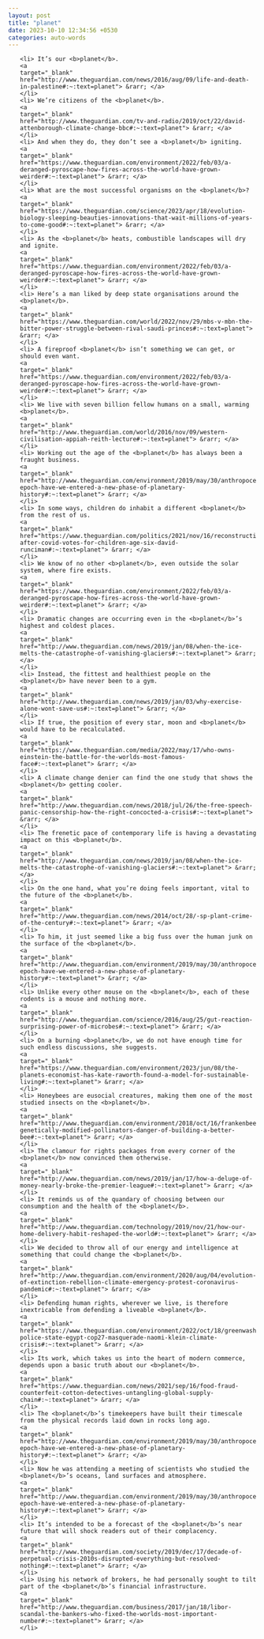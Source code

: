 ```yaml
---
layout: post
title: "planet"
date: 2023-10-10 12:34:56 +0530
categories: auto-words
---
```

<ol>

    <li> It’s our <b>planet</b>.
    <a 
    target="_blank" 
    href="http://www.theguardian.com/news/2016/aug/09/life-and-death-in-palestine#:~:text=planet"> &rarr; </a>
    </li>
    <li> We’re citizens of the <b>planet</b>.
    <a 
    target="_blank" 
    href="http://www.theguardian.com/tv-and-radio/2019/oct/22/david-attenborough-climate-change-bbc#:~:text=planet"> &rarr; </a>
    </li>
    <li> And when they do, they don’t see a <b>planet</b> igniting.
    <a 
    target="_blank" 
    href="https://www.theguardian.com/environment/2022/feb/03/a-deranged-pyroscape-how-fires-across-the-world-have-grown-weirder#:~:text=planet"> &rarr; </a>
    </li>
    <li> What are the most successful organisms on the <b>planet</b>?
    <a 
    target="_blank" 
    href="https://www.theguardian.com/science/2023/apr/18/evolution-biology-sleeping-beauties-innovations-that-wait-millions-of-years-to-come-good#:~:text=planet"> &rarr; </a>
    </li>
    <li> As the <b>planet</b> heats, combustible landscapes will dry and ignite.
    <a 
    target="_blank" 
    href="https://www.theguardian.com/environment/2022/feb/03/a-deranged-pyroscape-how-fires-across-the-world-have-grown-weirder#:~:text=planet"> &rarr; </a>
    </li>
    <li> Here’s a man liked by deep state organisations around the <b>planet</b>.
    <a 
    target="_blank" 
    href="https://www.theguardian.com/world/2022/nov/29/mbs-v-mbn-the-bitter-power-struggle-between-rival-saudi-princes#:~:text=planet"> &rarr; </a>
    </li>
    <li> A fireproof <b>planet</b> isn’t something we can get, or should even want.
    <a 
    target="_blank" 
    href="https://www.theguardian.com/environment/2022/feb/03/a-deranged-pyroscape-how-fires-across-the-world-have-grown-weirder#:~:text=planet"> &rarr; </a>
    </li>
    <li> We live with seven billion fellow humans on a small, warming <b>planet</b>.
    <a 
    target="_blank" 
    href="http://www.theguardian.com/world/2016/nov/09/western-civilisation-appiah-reith-lecture#:~:text=planet"> &rarr; </a>
    </li>
    <li> Working out the age of the <b>planet</b> has always been a fraught business.
    <a 
    target="_blank" 
    href="http://www.theguardian.com/environment/2019/may/30/anthropocene-epoch-have-we-entered-a-new-phase-of-planetary-history#:~:text=planet"> &rarr; </a>
    </li>
    <li> In some ways, children do inhabit a different <b>planet</b> from the rest of us.
    <a 
    target="_blank" 
    href="https://www.theguardian.com/politics/2021/nov/16/reconstruction-after-covid-votes-for-children-age-six-david-runciman#:~:text=planet"> &rarr; </a>
    </li>
    <li> We know of no other <b>planet</b>, even outside the solar system, where fire exists.
    <a 
    target="_blank" 
    href="https://www.theguardian.com/environment/2022/feb/03/a-deranged-pyroscape-how-fires-across-the-world-have-grown-weirder#:~:text=planet"> &rarr; </a>
    </li>
    <li> Dramatic changes are occurring even in the <b>planet</b>’s highest and coldest places.
    <a 
    target="_blank" 
    href="http://www.theguardian.com/news/2019/jan/08/when-the-ice-melts-the-catastrophe-of-vanishing-glaciers#:~:text=planet"> &rarr; </a>
    </li>
    <li> Instead, the fittest and healthiest people on the <b>planet</b> have never been to a gym.
    <a 
    target="_blank" 
    href="http://www.theguardian.com/news/2019/jan/03/why-exercise-alone-wont-save-us#:~:text=planet"> &rarr; </a>
    </li>
    <li> If true, the position of every star, moon and <b>planet</b> would have to be recalculated.
    <a 
    target="_blank" 
    href="https://www.theguardian.com/media/2022/may/17/who-owns-einstein-the-battle-for-the-worlds-most-famous-face#:~:text=planet"> &rarr; </a>
    </li>
    <li> A climate change denier can find the one study that shows the <b>planet</b> getting cooler.
    <a 
    target="_blank" 
    href="http://www.theguardian.com/news/2018/jul/26/the-free-speech-panic-censorship-how-the-right-concocted-a-crisis#:~:text=planet"> &rarr; </a>
    </li>
    <li> The frenetic pace of contemporary life is having a devastating impact on this <b>planet</b>.
    <a 
    target="_blank" 
    href="http://www.theguardian.com/news/2019/jan/08/when-the-ice-melts-the-catastrophe-of-vanishing-glaciers#:~:text=planet"> &rarr; </a>
    </li>
    <li> On the one hand, what you’re doing feels important, vital to the future of the <b>planet</b>.
    <a 
    target="_blank" 
    href="http://www.theguardian.com/news/2014/oct/28/-sp-plant-crime-of-the-century#:~:text=planet"> &rarr; </a>
    </li>
    <li> To him, it just seemed like a big fuss over the human junk on the surface of the <b>planet</b>.
    <a 
    target="_blank" 
    href="http://www.theguardian.com/environment/2019/may/30/anthropocene-epoch-have-we-entered-a-new-phase-of-planetary-history#:~:text=planet"> &rarr; </a>
    </li>
    <li> Unlike every other mouse on the <b>planet</b>, each of these rodents is a mouse and nothing more.
    <a 
    target="_blank" 
    href="http://www.theguardian.com/science/2016/aug/25/gut-reaction-surprising-power-of-microbes#:~:text=planet"> &rarr; </a>
    </li>
    <li> On a burning <b>planet</b>, we do not have enough time for such endless discussions, she suggests.
    <a 
    target="_blank" 
    href="https://www.theguardian.com/environment/2023/jun/08/the-planets-economist-has-kate-raworth-found-a-model-for-sustainable-living#:~:text=planet"> &rarr; </a>
    </li>
    <li> Honeybees are eusocial creatures, making them one of the most studied insects on the <b>planet</b>.
    <a 
    target="_blank" 
    href="http://www.theguardian.com/environment/2018/oct/16/frankenbees-genetically-modified-pollinators-danger-of-building-a-better-bee#:~:text=planet"> &rarr; </a>
    </li>
    <li> The clamour for rights packages from every corner of the <b>planet</b> now convinced them otherwise.
    <a 
    target="_blank" 
    href="http://www.theguardian.com/news/2019/jan/17/how-a-deluge-of-money-nearly-broke-the-premier-league#:~:text=planet"> &rarr; </a>
    </li>
    <li> It reminds us of the quandary of choosing between our consumption and the health of the <b>planet</b>.
    <a 
    target="_blank" 
    href="http://www.theguardian.com/technology/2019/nov/21/how-our-home-delivery-habit-reshaped-the-world#:~:text=planet"> &rarr; </a>
    </li>
    <li> We decided to throw all of our energy and intelligence at something that could change the <b>planet</b>.
    <a 
    target="_blank" 
    href="http://www.theguardian.com/environment/2020/aug/04/evolution-of-extinction-rebellion-climate-emergency-protest-coronavirus-pandemic#:~:text=planet"> &rarr; </a>
    </li>
    <li> Defending human rights, wherever we live, is therefore inextricable from defending a liveable <b>planet</b>.
    <a 
    target="_blank" 
    href="https://www.theguardian.com/environment/2022/oct/18/greenwashing-police-state-egypt-cop27-masquerade-naomi-klein-climate-crisis#:~:text=planet"> &rarr; </a>
    </li>
    <li> Its work, which takes us into the heart of modern commerce, depends upon a basic truth about our <b>planet</b>.
    <a 
    target="_blank" 
    href="https://www.theguardian.com/news/2021/sep/16/food-fraud-counterfeit-cotton-detectives-untangling-global-supply-chain#:~:text=planet"> &rarr; </a>
    </li>
    <li> The <b>planet</b>’s timekeepers have built their timescale from the physical records laid down in rocks long ago.
    <a 
    target="_blank" 
    href="http://www.theguardian.com/environment/2019/may/30/anthropocene-epoch-have-we-entered-a-new-phase-of-planetary-history#:~:text=planet"> &rarr; </a>
    </li>
    <li> Now he was attending a meeting of scientists who studied the <b>planet</b>’s oceans, land surfaces and atmosphere.
    <a 
    target="_blank" 
    href="http://www.theguardian.com/environment/2019/may/30/anthropocene-epoch-have-we-entered-a-new-phase-of-planetary-history#:~:text=planet"> &rarr; </a>
    </li>
    <li> It’s intended to be a forecast of the <b>planet</b>’s near future that will shock readers out of their complacency.
    <a 
    target="_blank" 
    href="http://www.theguardian.com/society/2019/dec/17/decade-of-perpetual-crisis-2010s-disrupted-everything-but-resolved-nothing#:~:text=planet"> &rarr; </a>
    </li>
    <li> Using his network of brokers, he had personally sought to tilt part of the <b>planet</b>’s financial infrastructure.
    <a 
    target="_blank" 
    href="http://www.theguardian.com/business/2017/jan/18/libor-scandal-the-bankers-who-fixed-the-worlds-most-important-number#:~:text=planet"> &rarr; </a>
    </li>
